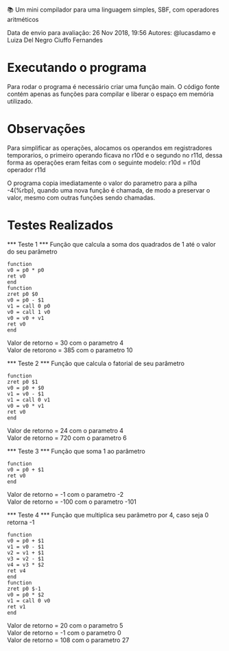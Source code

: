 📚 Um mini compilador para uma linguagem simples, SBF, com operadores aritméticos

Data de envio para avaliação: 26 Nov 2018, 19:56
Autores: @lucasdamo e Luiza Del Negro Ciuffo Fernandes

# Executando o programa
Para rodar o programa é necessário criar uma função main. O código fonte contém apenas as funções para compilar e liberar o espaço em memória utilizado.

# Observações
Para simplificar as operações, alocamos os operandos em registradores temporarios,
o primeiro operando ficava no r10d e o segundo no r11d, dessa forma as operações
eram feitas com o seguinte modelo:
r10d = r10d operador r11d

O programa copia imediatamente o valor do parametro para a pilha -4(%rbp), quando
uma nova função é chamada, de modo a preservar o valor, mesmo com outras funções sendo 
chamadas.

# Testes Realizados
*** Teste 1 *** Função que calcula a soma dos quadrados de 1 até o valor do seu parâmetro
```
function
v0 = p0 * p0
ret v0
end
function
zret p0 $0
v0 = p0 - $1
v1 = call 0 p0
v0 = call 1 v0
v0 = v0 + v1
ret v0
end
```
Valor de retorno = 30 com o parametro 4  
Valor de retorono = 385 com o parametro 10


*** Teste 2 *** Função que calcula o fatorial de seu parâmetro
```
function
zret p0 $1
v0 = p0 + $0
v1 = v0 - $1
v1 = call 0 v1
v0 = v0 * v1
ret v0
end
```
Valor de retorno = 24 com o parametro 4  
Valor de retorno = 720 com o parametro 6


*** Teste 3 *** Função que soma 1 ao parâmetro
```
function
v0 = p0 + $1
ret v0
end
```
Valor de retorno = -1 com o parametro -2  
Valor de retorno = -100 com o parametro -101


*** Teste 4 *** Função que multiplica seu parâmetro por 4, caso seja 0 retorna -1
```
function
v0 = p0 + $1
v1 = v0 - $1
v2 = v1 + $1
v3 = v2 - $1
v4 = v3 * $2
ret v4
end
function
zret p0 $-1
v0 = p0 * $2
v1 = call 0 v0
ret v1
end
```
Valor de retorno = 20 com o parametro 5  
Valor de retorno = -1 com o parametro 0  
Valor de retorno = 108 com o parametro 27
